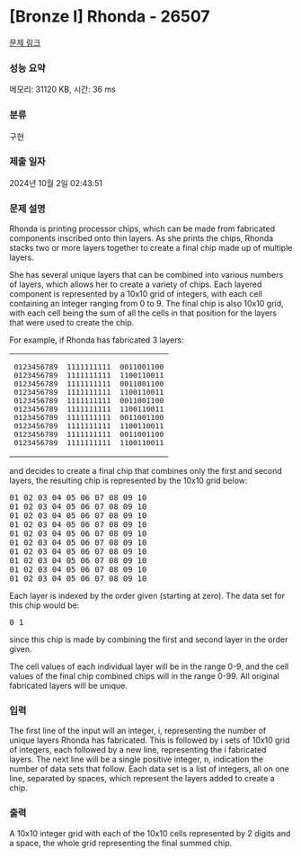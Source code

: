 # [Bronze I] Rhonda - 26507 

[문제 링크](https://www.acmicpc.net/problem/26507) 

### 성능 요약

메모리: 31120 KB, 시간: 36 ms

### 분류

구현

### 제출 일자

2024년 10월 2일 02:43:51

### 문제 설명

<p>Rhonda is printing processor chips, which can be made from fabricated components inscribed onto thin layers. As she prints the chips, Rhonda stacks two or more layers together to create a final chip made up of multiple layers.</p>

<p>She has several unique layers that can be combined into various numbers of layers, which allows her to create a variety of chips. Each layered component is represented by a 10x10 grid of integers, with each cell containing an integer ranging from 0 to 9. The final chip is also 10x10 grid, with each cell being the sum of all the cells in that position for the layers that were used to create the chip.</p>

<p>For example, if Rhonda has fabricated 3 layers:</p>

<table class="table table-bordered td-center">
	<tbody>
		<tr>
			<td>
			<pre>0123456789
0123456789
0123456789
0123456789
0123456789
0123456789
0123456789
0123456789
0123456789
0123456789
</pre>
			</td>
			<td>
			<pre>1111111111
1111111111
1111111111
1111111111
1111111111
1111111111
1111111111
1111111111
1111111111
1111111111
</pre>
			</td>
			<td>
			<pre>0011001100
1100110011
0011001100
1100110011
0011001100
1100110011
0011001100
1100110011
0011001100
1100110011
</pre>
			</td>
		</tr>
	</tbody>
</table>

<p>and decides to create a final chip that combines only the first and second layers, the resulting chip is represented by the 10x10 grid below:</p>

<pre>01 02 03 04 05 06 07 08 09 10
01 02 03 04 05 06 07 08 09 10
01 02 03 04 05 06 07 08 09 10
01 02 03 04 05 06 07 08 09 10
01 02 03 04 05 06 07 08 09 10
01 02 03 04 05 06 07 08 09 10
01 02 03 04 05 06 07 08 09 10
01 02 03 04 05 06 07 08 09 10
01 02 03 04 05 06 07 08 09 10
01 02 03 04 05 06 07 08 09 10</pre>

<p>Each layer is indexed by the order given (starting at zero). The data set for this chip would be:</p>

<pre>0 1</pre>

<p>since this chip is made by combining the first and second layer in the order given.</p>

<p>The cell values of each individual layer will be in the range 0-9, and the cell values of the final chip combined chips will in the range 0-99. All original fabricated layers will be unique.</p>

### 입력 

 <p>The first line of the input will an integer, i, representing the number of unique layers Rhonda has fabricated. This is followed by i sets of 10x10 grid of integers, each followed by a new line, representing the i fabricated layers. The next line will be a single positive integer, n, indication the number of data sets that follow. Each data set is a list of integers, all on one line, separated by spaces, which represent the layers added to create a chip.</p>

### 출력 

 <p>A 10x10 integer grid with each of the 10x10 cells represented by 2 digits and a space, the whole grid representing the final summed chip.</p>

